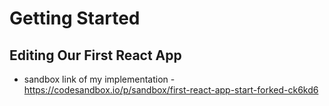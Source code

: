 # Getting Started

## Editing Our First React App

* sandbox link of my implementation - https://codesandbox.io/p/sandbox/first-react-app-start-forked-ck6kd6


